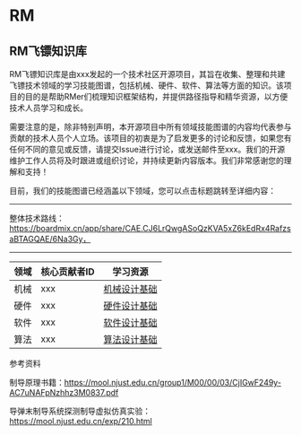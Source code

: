 # RM
## RM飞镖知识库
RM飞镖知识库是由xxx发起的一个技术社区开源项目，其旨在收集、整理和共建飞镖技术领域的学习技能图谱，包括机械、硬件、软件、算法等方面的知识。该项目的目的是帮助RMer们梳理知识框架结构，并提供路径指导和精华资源，以方便技术人员学习和成长。

需要注意的是，除非特别声明，本开源项目中所有领域技能图谱的内容均代表参与贡献的技术人员个人立场。该项目的初衷是为了启发更多的讨论和反馈，如果您有任何不同的意见或反馈，请提交Issue进行讨论，或发送邮件至xxx。我们的开源维护工作人员将及时跟进或组织讨论，并持续更新内容版本。我们非常感谢您的理解和支持！

目前，我们的技能图谱已经涵盖以下领域，您可以点击标题跳转至详细内容：

------
整体技术路线：https://boardmix.cn/app/share/CAE.CJ6LrQwgASoQzKVA5xZ6kEdRx4RafzsaBTAGQAE/6Na3Gy，

------
| 领域 | 核心贡献者ID | 学习资源 |
| ---- | ---- | ---- |
| 机械 | xxx | <a href="https://docs.qq.com/sheet/DUFlaU0FHZk1QS0l1?tab=bb08j2">机械设计基础</a> |
| 硬件 | xxx | <a href="https://docs.qq.com/sheet/DUFlaU0FHZk1QS0l1?tab=bb08j2">硬件设计基础</a> |
| 软件 | xxx | <a href="https://docs.qq.com/sheet/DUFlaU0FHZk1QS0l1?tab=bb08j2">软件设计基础</a> |
| 算法 | xxx | <a href="https://docs.qq.com/sheet/DUFlaU0FHZk1QS0l1?tab=bb08j2">算法设计基础</a> |




参考资料

制导原理书籍：https://mool.njust.edu.cn/group1/M00/00/03/CjIGwF249y-AC7uNAFpNzhhz3M0837.pdf

导弹末制导系统探测制导虚拟仿真实验：https://mool.njust.edu.cn/exp/210.html
